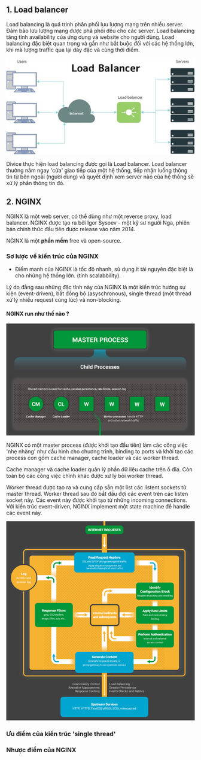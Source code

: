 ## 1. Load balancer

Load balancing là quá trình phân phối lưu lượng mạng trên nhiều server. Đảm bảo lưu lượng mạng được phâ phối đều cho các server. Load balancing tăng tính availability của ứng dụng và website cho người dùng. Load balancing đặc biệt quan trọng và gần như bắt buộc đối với các hệ thống lớn, khi mà lượng traffic qua lại dày đặc và cùng thời điểm. 

![](../images/Load-Balancer.jpg)

Divice thực hiện load balancing được gọi là Load balancer. Load balancer thường nằm ngay 'cửa' giao tiếp của một hệ thống, tiếp nhận luồng thông tin từ bên ngoài (người dùng) và quyết định xem server nào của hệ thống sẽ xử lý phần thông tin đó.
## 2. NGINX

NGINX là một web server, có thể dùng như một reverse proxy, load balancer. NGINX được tạo ra bởi Igor Sysoev - một kỹ sư người Nga, phiên bản chính thức đầu tiên được release vào năm 2014.  
 
NGINX là một **phần mềm** free và open-source.  

### Sơ lược về kiến trúc của NGINX

- Điểm manh của NGINX là tốc độ nhanh, sử dụng ít tài nguyên đặc biệt là cho những hệ thống lớn. (tính scalabbility).

Lý do đằng sau những đặc tính này của NGINX là một kiến trúc hướng sự kiện (event-driven), bất đồng bộ (asyschronous), single thread (một thread xử lý nhiều request cùng lúc) và non-blocking. 

#### NGINX run như thế nào ?

![](../images/NGINX-model.png)

NGINX có một master process (được khởi tạo đầu tiên) làm các công việc 'nhẹ nhàng' như cấu hình cho chương trình, binding to ports và khởi tạo các process con gồm cache manager, cache loader và các worker thread.  

Cache manager và cache loader quản lý phần dữ liệu cache trên ổ đĩa. Còn toàn bộ các công việc chính khác được xử lý bỏi worker thread. 

Worker thread được tạo ra và cung cấp sẵn một list các listent sockets từ master thread. Worker thread sau đó bắt đầu đợi các event trên các listen socket này. Các event này được khởi tạo từ những incoming connections. Với kiến trúc event-driven, NGINX implement một state machine để handle các event này.  

![](../images/NGINX-flow.png)


### Ưu điểm của kiến trúc 'single thread'

### Nhược điểm của NGINX

